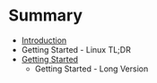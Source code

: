 # Summary

* [Introduction](README.md)
* Getting Started - Linux TL;DR
* [Getting Started](getting-started/README.md)
   * Getting Started - Long Version

